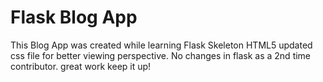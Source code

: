 # Flask Blog App
 This Blog App was created while learning Flask
 Skeleton HTML5
 updated css file for better viewing perspective.
 No changes in flask as a 2nd time contributor.
 great work keep it up!
